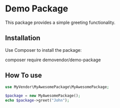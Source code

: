 # Demo Package

This package provides a simple greeting functionality.

## Installation

Use Composer to install the package:

composer require demovendor/demo-package

## How To use 

```php
use MyVendor\MyAwesomePackage\MyAwesomePackage;

$package = new MyAwesomePackage();
echo $package->greet("John");

